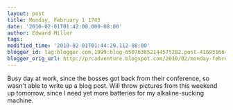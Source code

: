 ```yaml
---
layout: post
title: Monday, February 1 1743
date: '2010-02-01T01:42:00.000-08:00'
author: Edward Miller
tags: 
modified_time: '2010-02-01T01:44:29.112-08:00'
blogger_id: tag:blogger.com,1999:blog-650763852144575282.post-4169316649377761391
blogger_orig_url: http://prcadventure.blogspot.com/2010/02/monday-february-1-1743.html
---
```


Busy day at work, since the bosses got back from their conference, so wasn't able to write up a blog post. Will throw pictures from this weekend up tomorrow, since I need yet more batteries for my alkaline-sucking machine.
